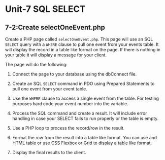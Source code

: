 # **Unit-7 SQL SELECT**

## 7-2:Create selectOneEvent.php

Create a PHP page called `selectOneEvent.php`.  This page will use an SQL `SELECT` query with a `WHERE` clause to pull one event from your events table.  It will display the record in a table like format on the page.  If there is nothing in your table it will display a message for your client.

The page will do the following:

  1. Connect the page to your database using the dbConnect file.

  2. Create an SQL `SELECT` command in PDO using Prepared Statements to pull one event from your event table.

  3. Use the `WHERE` clause to access a single event from the table. For testing purposes hard code your event number into the variable. 

  4. Process the SQL command and create a result.  It will include error handling in case your SELECT fails to run properly or the table is empty.

  5. Use a PHP loop to process the record/row in the result.

  6. Format the row from the result into a table like format. You can use and HTML table or use CSS Flexbox or Grid to display a table like format.

  7. Display the final results to the client.

